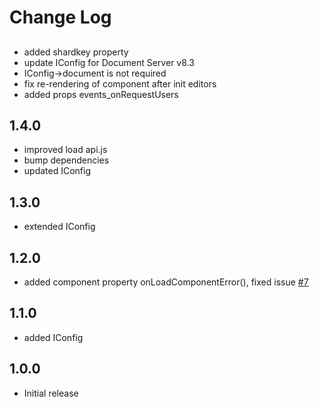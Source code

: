 # Change Log

##
- added shardkey property
- update IConfig for Document Server v8.3
- IConfig->document is not required
- fix re-rendering of component after init editors
- added props events_onRequestUsers

## 1.4.0
- improved load api.js
- bump dependencies
- updated IConfig

## 1.3.0
- extended IConfig

## 1.2.0
- added component property onLoadComponentError(), fixed issue [#7](https://github.com/ONLYOFFICE/onlyoffice-alfresco/issues/7)

## 1.1.0
- added IConfig

## 1.0.0
- Initial release
